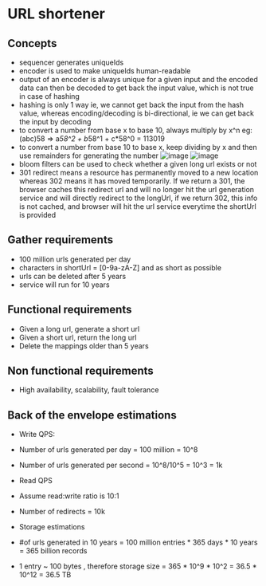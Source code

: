 # URL shortener

## Concepts
- sequencer generates uniqueIds
- encoder is used to make uniqueIds human-readable
- output of an encoder is always unique for a given input and the encoded data can then be decoded to get back the input value, which is not true in case of hashing
- hashing is only 1 way ie, we cannot get back the input from the hash value, whereas encoding/decoding is bi-directional, ie we can get back the input by decoding
- to convert a number from base x to base 10, always multiply by x^n eg: (abc)58 => a*58^2 + b*58^1 + c*58^0 = 113019
- to convert a number from base 10 to base x, keep dividing by x and then use remainders for generating the number
![image](https://github.com/soniamartis/system-design/assets/12456295/034e2783-d8da-4392-aba5-4daac9c65901)
![image](https://github.com/soniamartis/system-design/assets/12456295/ab686ee4-1fd1-466f-8bf8-13578eca2272)
- bloom filters can be used to check whether a given long url exists or not
- 301 redirect means a resource has permanently moved to a new location whereas 302 means it has moved temporarily. If we return a 301, the browser caches this redirect url and will no longer hit the url generation service and will directly redirect to the longUrl, if we return 302, this info is not cached, and browser will hit the url service everytime the shortUrl is provided


## Gather requirements
- 100 million urls generated per day
- characters in shortUrl = [0-9a-zA-Z] and as short as possible
- urls can be deleted after 5 years
- service will run for 10 years

## Functional requirements
- Given a long url, generate a short url
- Given a short url, return the long url
- Delete the mappings older than 5 years

## Non functional requirements
- High availability, scalability, fault tolerance

## Back of the envelope estimations
- Write QPS:
- Number of urls generated per day = 100 million = 10^8
- Number of urls generated per second = 10^8/10^5 = 10^3 = 1k

- Read QPS
- Assume read:write ratio is 10:1
- Number of redirects = 10k

- Storage estimations
- #of urls generated in 10 years = 100 million entries * 365 days * 10 years = 365 billion records
- 1 entry ~ 100 bytes , therefore storage size = 365 * 10^9 * 10^2 = 36.5 * 10^12 = 36.5 TB

